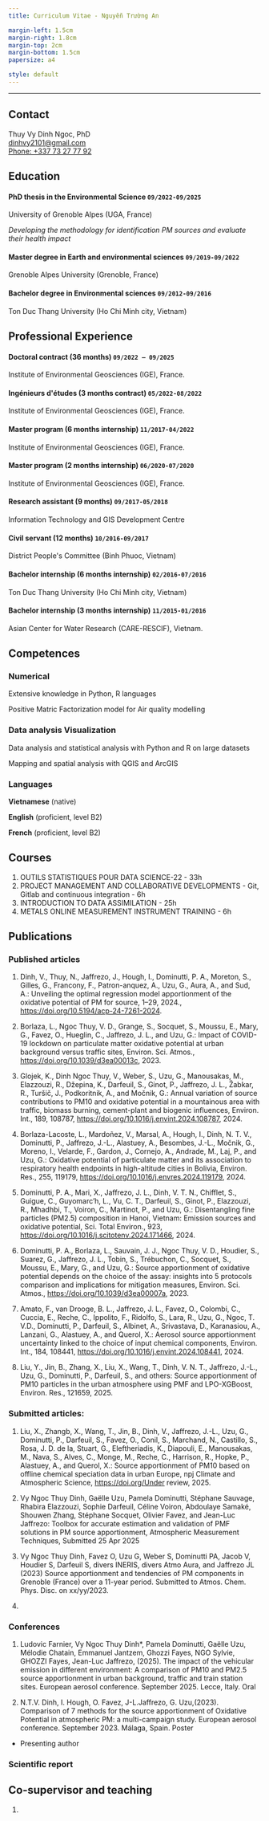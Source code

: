 ```yaml
---
title: Curriculum Vitae - Nguyễn Trường An

margin-left: 1.5cm
margin-right: 1.8cm
margin-top: 2cm
margin-bottom: 1.5cm
papersize: a4

style: default
---
```


<hr />

## Contact

Thuy Vy Dinh Ngoc, PhD\
<dinhvy2101@gmail.com>\
[Phone: +337 73 27 77 92](tel:0773277792)

## Education

#### PhD thesis in the Environmental Science `09/2022-09/2025`

University of Grenoble Alpes (UGA, France)

*Developing the methodology for identification PM sources and evaluate their health impact*

#### Master degree in  Earth and environmental sciences `09/2019-09/2022`

Grenoble Alpes University (Grenoble, France)

#### Bachelor degree in Environmental sciences `09/2012-09/2016`

Ton Duc Thang University (Ho Chi Minh city, Vietnam)

## Professional Experience

#### Doctoral contract (36 months) `09/2022 – 09/2025`

Institute of Environmental Geosciences (IGE), France. 

#### Ingénieurs d'études (3 months contract) `05/2022-08/2022`

Institute of Environmental Geosciences (IGE), France.

#### Master program (6 months internship) `11/2017-04/2022`

Institute of Environmental Geosciences (IGE), France.

#### Master program (2 months internship) `06/2020-07/2020`

Institute of Environmental Geosciences (IGE), France.

#### Research assistant (9 months) `09/2017-05/2018`

Information Technology and GIS Development Centre

#### Civil servant (12 months) `10/2016-09/2017`

District People's Committee (Binh Phuoc, Vietnam)

#### Bachelor internship (6 months internship) `02/2016-07/2016`

Ton Duc Thang University (Ho Chi Minh city, Vietnam)

#### Bachelor internship (3 months internship) `11/2015-01/2016`

Asian Center for Water Research (CARE-RESCIF), Vietnam.

## Competences

### Numerical

Extensive knowledge in Python, R languages 

Positive Matric Factorization model for Air quality modelling

### Data analysis Visualization

Data analysis and statistical analysis with Python and R on large datasets

Mapping and spatial analysis with QGIS and ArcGIS

### Languages

**Vietnamese** (native)

**English** (proficient, level B2)

**French** (proficient, level B2)

## Courses
1. OUTILS STATISTIQUES POUR DATA SCIENCE-22 - 33h
1. PROJECT MANAGEMENT AND COLLABORATIVE DEVELOPMENTS - Git, Gitlab and continuous integration - 6h
1. INTRODUCTION TO DATA ASSIMILATION - 25h
1. METALS ONLINE MEASUREMENT INSTRUMENT TRAINING - 6h

## Publications

### Published articles 

1. Dinh, V., Thuy, N., Jaffrezo, J., Hough, I., Dominutti, P. A., Moreton, S., Gilles, G., Francony, F., Patron-anquez, A., Uzu, G., Aura, A., and Sud, A.: Unveiling the optimal regression model apportionment of the oxidative potential of PM for source, 1–29, 2024., https://doi.org/10.5194/acp-24-7261-2024.

1. Borlaza, L., Ngoc Thuy, V. D., Grange, S., Socquet, S., Moussu, E., Mary, G., Favez, O., Hueglin, C., Jaffrezo, J. L., and Uzu, G.: Impact of COVID-19 lockdown on particulate matter oxidative potential at urban background versus traffic sites, Environ. Sci. Atmos., https://doi.org/10.1039/d3ea00013c, 2023.

1. Glojek, K., Dinh Ngoc Thuy, V., Weber, S., Uzu, G., Manousakas, M., Elazzouzi, R., Džepina, K., Darfeuil, S., Ginot, P., Jaffrezo, J. L., Žabkar, R., Turšič, J., Podkoritnik, A., and Močnik, G.: Annual variation of source contributions to PM10 and oxidative potential in a mountainous area with traffic, biomass burning, cement-plant and biogenic influences, Environ. Int., 189, 108787, https://doi.org/10.1016/j.envint.2024.108787, 2024.

1. Borlaza-Lacoste, L., Mardoñez, V., Marsal, A., Hough, I., Dinh, N. T. V., Dominutti, P., Jaffrezo, J.-L., Alastuey, A., Besombes, J.-L., Močnik, G., Moreno, I., Velarde, F., Gardon, J., Cornejo, A., Andrade, M., Laj, P., and Uzu, G.: Oxidative potential of particulate matter and its association to respiratory health endpoints in high-altitude cities in Bolivia, Environ. Res., 255, 119179, https://doi.org/10.1016/j.envres.2024.119179, 2024.

1. Dominutti, P. A., Mari, X., Jaffrezo, J. L., Dinh, V. T. N., Chifflet, S., Guigue, C., Guyomarc’h, L., Vu, C. T., Darfeuil, S., Ginot, P., Elazzouzi, R., Mhadhbi, T., Voiron, C., Martinot, P., and Uzu, G.: Disentangling fine particles (PM2.5) composition in Hanoi, Vietnam: Emission sources and oxidative potential, Sci. Total Environ., 923, https://doi.org/10.1016/j.scitotenv.2024.171466, 2024.

1. Dominutti, P. A., Borlaza, L., Sauvain, J. J., Ngoc Thuy, V. D., Houdier, S., Suarez, G., Jaffrezo, J. L., Tobin, S., Trébuchon, C., Socquet, S., Moussu, E., Mary, G., and Uzu, G.: Source apportionment of oxidative potential depends on the choice of the assay: insights into 5 protocols comparison and implications for mitigation measures, Environ. Sci. Atmos., https://doi.org/10.1039/d3ea00007a, 2023.

1. Amato, F., van Drooge, B. L., Jaffrezo, J. L., Favez, O., Colombi, C., Cuccia, E., Reche, C., Ippolito, F., Ridolfo, S., Lara, R., Uzu, G., Ngoc, T. V.D., Dominutti, P., Darfeuil, S., Albinet, A., Srivastava, D., Karanasiou, A., Lanzani, G., Alastuey, A., and Querol, X.: Aerosol source apportionment uncertainty linked to the choice of input chemical components, Environ. Int., 184, 108441, https://doi.org/10.1016/j.envint.2024.108441, 2024.

1. Liu, Y., Jin, B., Zhang, X., Liu, X., Wang, T., Dinh, V. N. T., Jaffrezo, J.-L., Uzu, G., Dominutti, P., Darfeuil, S., and others: Source apportionment of PM10 particles in the urban atmosphere using PMF and LPO-XGBoost, Environ. Res., 121659, 2025.

### Submitted articles:
1. Liu, X., Zhangb, X., Wang, T., Jin, B., Dinh, V., Jaffrezo, J.-L., Uzu, G., Dominutti, P., Darfeuil, S., Favez, O., Conil, S., Marchand, N., Castillo, S., Rosa, J. D. de la, Stuart, G., Eleftheriadis, K., Diapouli, E., Manousakas, M., Nava, S., Alves, C., Monge, M., Reche, C., Harrison, R., Hopke, P., Alastuey, A., and Querol, X.: Source apportionment of PM10 based on offline chemical speciation data in urban Europe, npj Climate and Atmospheric Science, https://doi.org/Under review, 2025. 

1. Vy Ngoc Thuy Dinh, Gaëlle Uzu, Pamela Dominutti, Stéphane Sauvage, Rhabira Elazzouzi, Sophie Darfeuil, Céline Voiron, Abdoulaye Samaké, Shouwen Zhang, Stéphane Socquet, Olivier Favez, and Jean-Luc Jaffrezo: Toolbox for accurate estimation and validation of PMF solutions in PM source apportionment, Atmospheric Measurement Techniques, Submitted 25 Apr 2025

1. Vy Ngoc Thuy Dinh, Favez O, Uzu G, Weber S, Dominutti PA, Jacob V, Houdier S, Darfeuil S, divers INERIS, divers Atmo Aura, and Jaffrezo JL (2023) Source apportionment and tendencies of PM components in Grenoble (France) over a 11-year period. Submitted to Atmos. Chem. Phys. Disc. on xx/yy/2023.

1. 
### Conferences

1. Ludovic Farnier, Vy Ngoc Thuy Dinh*, Pamela Dominutti, Gaëlle Uzu, Mélodie Chatain, Emmanuel Jantzem, Ghozzi Fayes, NGO Sylvie, GHOZZI Fayes, Jean-Luc Jaffrezo, (2025). The impact of the vehicular emission in different environment: A comparison of PM10 and PM2.5 source apportionment in urban background, traffic and train station sites. European aerosol conference. September 2025. Lecce, Italy. Oral

1. N.T.V. Dinh, I. Hough, O. Favez, J-L.Jaffrezo, G. Uzu,(2023). Comparison of 7 methods for the source apportionment of Oxidative Potential in atmospheric PM: a multi-campaign study. European aerosol conference. September 2023. Málaga, Spain. Poster

* Presenting author

### Scientific report




## Co-supervisor and teaching
1. 



